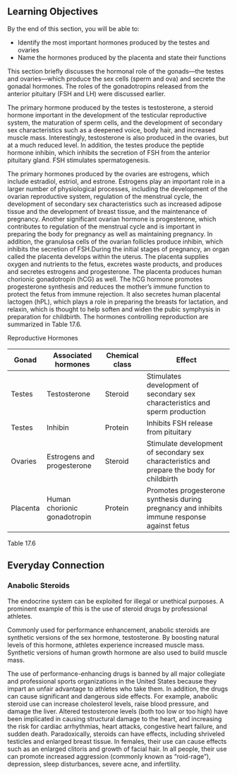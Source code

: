 ## Learning Objectives

By the end of this section, you will be able to:

  * Identify the most important hormones produced by the testes and ovaries
  * Name the hormones produced by the placenta and state their functions

This section briefly discusses the hormonal role of the gonads—the testes and
ovaries—which produce the sex cells (sperm and ova) and secrete the gonadal
hormones. The roles of the gonadotropins released from the anterior pituitary
(FSH and LH) were discussed earlier.

The primary hormone produced by the testes is testosterone, a steroid hormone
important in the development of the testicular reproductive system, the
maturation of sperm cells, and the development of secondary sex
characteristics such as a deepened voice, body hair, and increased muscle
mass. Interestingly, testosterone is also produced in the ovaries, but at a
much reduced level. In addition, the testes produce the peptide hormone
inhibin, which inhibits the secretion of FSH from the anterior pituitary
gland. FSH stimulates spermatogenesis.

The primary hormones produced by the ovaries are estrogens, which include
estradiol, estriol, and estrone. Estrogens play an important role in a larger
number of physiological processes, including the development of the ovarian
reproductive system, regulation of the menstrual cycle, the development of
secondary sex characteristics such as increased adipose tissue and the
development of breast tissue, and the maintenance of pregnancy. Another
significant ovarian hormone is progesterone, which contributes to regulation
of the menstrual cycle and is important in preparing the body for pregnancy as
well as maintaining pregnancy. In addition, the granulosa cells of the ovarian
follicles produce inhibin, which inhibits the secretion of FSH.During the
initial stages of pregnancy, an organ called the placenta develops within the
uterus. The placenta supplies oxygen and nutrients to the fetus, excretes
waste products, and produces and secretes estrogens and progesterone. The
placenta produces human chorionic gonadotropin (hCG) as well. The hCG hormone
promotes progesterone synthesis and reduces the mother’s immune function to
protect the fetus from immune rejection. It also secretes human placental
lactogen (hPL), which plays a role in preparing the breasts for lactation, and
relaxin, which is thought to help soften and widen the pubic symphysis in
preparation for childbirth. The hormones controlling reproduction are
summarized in Table 17.6.

Reproductive Hormones

Gonad | Associated hormones | Chemical class | Effect  
---|---|---|---  
Testes | Testosterone | Steroid | Stimulates development of secondary sex characteristics and sperm production  
Testes | Inhibin | Protein | Inhibits FSH release from pituitary  
Ovaries | Estrogens and progesterone | Steroid | Stimulate development of secondary sex characteristics and prepare the body for childbirth  
Placenta | Human chorionic gonadotropin | Protein | Promotes progesterone synthesis during pregnancy and inhibits immune response against fetus  
  
Table  17.6

##  Everyday Connection

###  Anabolic Steroids

The endocrine system can be exploited for illegal or unethical purposes. A
prominent example of this is the use of steroid drugs by professional
athletes.

Commonly used for performance enhancement, anabolic steroids are synthetic
versions of the sex hormone, testosterone. By boosting natural levels of this
hormone, athletes experience increased muscle mass. Synthetic versions of
human growth hormone are also used to build muscle mass.

The use of performance-enhancing drugs is banned by all major collegiate and
professional sports organizations in the United States because they impart an
unfair advantage to athletes who take them. In addition, the drugs can cause
significant and dangerous side effects. For example, anabolic steroid use can
increase cholesterol levels, raise blood pressure, and damage the liver.
Altered testosterone levels (both too low or too high) have been implicated in
causing structural damage to the heart, and increasing the risk for cardiac
arrhythmias, heart attacks, congestive heart failure, and sudden death.
Paradoxically, steroids can have effects, including shriveled testicles and
enlarged breast tissue. In females, their use can cause effects such as an
enlarged clitoris and growth of facial hair. In all people, their use can
promote increased aggression (commonly known as “roid-rage”), depression,
sleep disturbances, severe acne, and infertility.

